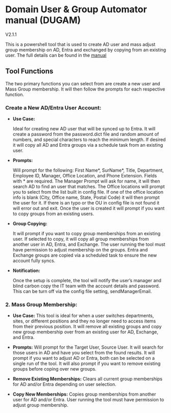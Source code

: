 # Domain User & Group Automator manual (DUGAM)
V2.1.1

This is a powershell tool that is used to create AD user and mass adjust group membership on AD, Entra and exchanged by copying from an existing user. The full details can be found in the [manual](ManualFiles\Manual.md)

## Tool Functions
The two primary functions you can select from are create a new user and Mass Group membership. It will then follow the prompts for each respective function.
### Create a New AD/Entra User Account:

- **Use Case:**

    Ideal for creating new AD user that will be synced up to Entra. It will create a password from the password.dict file and random amount of numbers, and special characters to reach the minimum length. If desired it will copy all AD and Entra groups via a schedule task from an existing user. 
- **Prompts:**

    Will prompt for the following: First Name*, SurName*, Title, Department, Employee ID, Manager, Office Location, and Phone Extension. Fields with * are required. The Manager Prompt will ask for name, it will then search AD to find an user that matches. The Office locations will prompt you to select from the list built in config file. If one of the office location info is blank (City, Office name, State, Postal Code) it will then prompt the user for it. If there is an typo or the OU in config file is not found it will error out and exit. Once the user is created it will prompt if you want to copy groups from an existing users. 
  
- **Group Copying:**
    
    It will prompt if you want to copy group memberships from an existing user. If selected to copy, it will copy all group memberships from another user in AD, Entra, and Exchange. The user running the tool must have permission to adjust membership on the groups.  Entra and Exchange groups are copied via a scheduled task to ensure the new account fully syncs.

- **Notification:**

    Once the setup is complete, the tool will notify the user’s manager and blind carbon copy the IT team with the account details and password. This can be turn off via the config file setting, sendManagerEmail. 

### 2. Mass Group Membership:

- **Use Case:**
    This tool is ideal for when a user switches departments, sites, or different positions and they no longer need to access items from their previous position. It will remove all existing groups and copy new group membership over from an existing user for AD, Exchange, and Entra. 

- **Prompts:**
    Will prompt for the Target User, Source User. It will search for those users in AD and have you select from the found results. It will prompt if you want to adjust AD or Entra, both can be selected on a single run of the tool. It will also prompt if you want to remove existing groups before coping over new groups. 

- **Remove Existing Memberships:**
    Clears all current group memberships for AD and/or Entra depending on user selection.

- **Copy New Memberships:**
    Copies group memberships from another user for AD and/or Entra. User running the tool must have permission to adjust group membership.
    